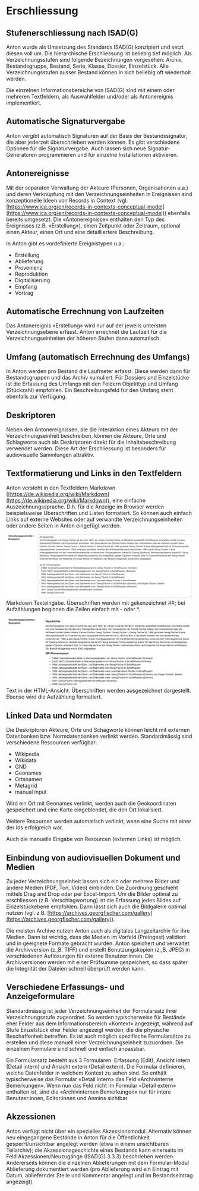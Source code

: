 # Erschliessung

## Stufenerschliessung nach ISAD(G)

Anton wurde als Umsetzung des Standards ISAD(G) konzipiert und setzt diesen voll um. Die hierarchische Erschliessung ist beliebig tief möglich. Als Verzeichnungsstufen sind folgende Bezeichnungen vorgesehen: Archiv, Bestandsgruppe, Bestand, Serie, Klasse, Dossier, Einzelstück. Alle Verzeichnungsstufen ausser Bestand können in sich beliebig oft wiederholt werden.

Die einzelnen Informationsbereiche von ISAD(G) sind mit einem oder mehreren Textfeldern, als Auswahlfelder und/oder als Antonereignis implementiert.

## Automatische Signaturvergabe
Anton vergibt automatisch Signaturen auf der Basis der Bestandssignatur, die aber jederzeit überschrieben werden können. Es gibt verschiedene Optionen für die Signaturvergabe. Auch lassen sich neue Signatur-Generatoren programmieren und für einzelne Installationen aktivieren.

## Antonereignisse
Mit der separaten Verwaltung der Akteure (Personen, Organisationen u.a.) und deren Verknüpfung mit den Verzeichnungseinheiten in Ereignissen sind konzeptionelle Ideen von Records in Context (vgl. [https://www.ica.org/en/records-in-contexts-conceptual-model](https://www.ica.org/en/records-in-contexts-conceptual-model)) ebenfalls bereits umgesetzt. Die «Antonereignisse» enthalten den Typ des Ereignisses (z.B. «Erstellung»), einen Zeitpunkt oder Zeitraum,  optional einen Akteur, einen Ort und eine detailliertere Beschreibung.

In Anton gibt es vordefinierte Ereignistypen u.a.:

- Erstellung  
- Ablieferung  
- Provenienz  
- Reproduktion  
- Digitalisierung  
- Empfang  
- Vortrag  

## Automatische Errechnung von Laufzeiten
Das Antonereignis «Erstellung» wird nur auf der jeweils untersten Verzeichnungsebene erfasst. Anton errechnet die Laufzeit für die Verzeichnungseinheiten der höheren Stufen dann automatisch.

## Umfang (automatisch Errechnung des Umfangs)
In Anton werden pro Bestand die Laufmeter erfasst. Diese werden dann für Bestandsgruppen und das Archiv kumuliert. Für Dossiers und Einzelstücke ist die Erfassung des Umfangs mit den Feldern Objekttyp und Umfang (Stückzahl) empfohlen. Ein Beschreibungsfeld für den Umfang steht ebenfalls zur Verfügung.

## Deskriptoren
Neben den Antonereignissen, die die Interaktion eines Akteurs mit der Verzeichnungseinheit beschreiben, können die Akteure, Orte und Schlagworte auch als Deskriptoren direkt für die Inhaltsbeschreibung verwendet werden. Diese Art der Erschliessung ist besonders für audiovisuelle Sammlungen attraktiv.

## Textformatierung und Links in den Textfeldern
Anton versteht in den Textfeldern Markdown ([https://de.wikipedia.org/wiki/Markdown](https://de.wikipedia.org/wiki/Markdown)), eine einfache Auszeichnungssprache. D.h. für die Anzeige im Browser werden beispielsweise Überschriften und Listen formatiert. So können auch einfach Links auf externe Websites oder auf verwandte Verzeichnungseinheiten oder andere Seiten in Anton eingefügt werden.

![Markdown Texteingabe](images/markdown_input.png)
Markdown Texteingabe. Überschriften werden mit gekenzeichnet ##; bei Aufzählungen beginnen die Zeilen einfach mit - oder *.

![Text in der HTML-Ansicht](images/markdown_rendered.png)
Text in der HTML-Ansicht. Überschriften werden ausgezeichnet dargestellt. Ebenso wird die Aufzählung formatiert.

## Linked Data und Normdaten
Die Deskriptoren Akteure, Orte und Schagworte können leicht mit externen Datenbanken bzw. Normdatenbanken verlinkt werden. Standardmässig sind verschiedene Ressourcen verfügbar:

- Wikipedia  
- Wikidata  
- GND  
- Geonames  
- Ortsnamen  
- Metagrid  
- manual input  

Wird ein Ort mit Geonames verlinkt, werden auch die Geokoordinaten gespeichert und eine Karte eingeblendet, die den Ort lokalisiert.

Weitere Resourcen werden automatisch verlinkt, wenn eine Suche mit einer der Ids erfolgreich war.

Auch die manuelle Eingabe von Resourcen (externen Links) ist möglich.

## Einbindung von audiovisuellen Dokument und Medien
Zu jeder Verzeichnungseinheit lassen sich ein oder mehrere Bilder und andere Medien (PDF, Ton, Video) einbinden. Die Zuordnung geschieht mittels Drag and Drop oder per Excel-Import. Um die Bilder optimal zu erschliessen (z.B. Verschlagwortung) ist die Erfassung jedes Bildes auf Einzelstückebene empfohlen. Dann lässt sich auch die Bildgalerie optimal nutzen (vgl. z.B. [https://archives.georgfischer.com/gallery](https://archives.georgfischer.com/gallery)).

Die meisten Archive nutzen Anton auch als digitales Langzeitarchiv für ihre Medien. Dann ist wichtig, dass die Medien im Vorfeld (Preingest) validiert und in geeignete Formate gebracht wurden. Anton speichert und verwaltet die Archivversion (z.\,B. TIFF) und erstellt Benutzungskopien (z.\,B. JPEG) in verschiedenen Auflösungen für externe Benutzer:innen. Die Archivversionen werden mit einer Prüfsumme gespeichert, so dass später die Integrität der Dateien schnell überprüft werden kann.

## Verschiedene Erfassungs- und Anzeigeformulare
Standardmässig ist jeder Verzeichnungseinheit der Formularsatz ihrer Verzeichnungsstufe zugeordnet. So werden typischerweise für Bestände eher Felder aus dem Informationsbereich «Kontext» angezeigt, während auf Stufe Einzelstück eher Felder angezeigt werden, die die physische Beschaffenheit betreffen. Es ist auch möglich spezifische Formularsätze zu erstellen und diese manuell einer Verzeichnungseinheit zuzuordnen. Die einzelnen Formulare sind schnell und einfach anpassbar.

Ein Formularsatz besteht aus 3 Formularen: Erfassung (Edit), Ansicht intern (Detail intern) und Ansicht extern (Detail extern). Die Formular definieren, welche Datenfelder in welchem Kontext zu sehen sind. So enthält typischerweise das Formular «Detail intern» das Feld «Archivinterne Bemerkungen». Wenn nun das Feld nicht im Formular «Detail extern» enthalten ist, sind die «Archivinternen Bemerkungen» nur für intere Benutzer:innen, Editor:innen und Anmins sichtbar.

## Akzessionen
Anton verfügt nicht über ein spezielles Akzessionsmodul. Alternativ können neu eingegangene Bestände in Anton für die Öffentlichkeit gesperrt/unsichtbar angelegt werden (etwa in einem unsichtbaren Teilarchiv); die Akzessionsgeschichte eines Bestands kann einerseits im Feld Akzessionen/Neuzugänge (ISAD(G) 3.3.3) beschrieben werden. Andererseits können die einzelnen Ablieferungen mit dem Formular-Modul Ablieferung dokumentiert werden (pro Ablieferung wird ein Eintrag mit Datum, abliefernder Stelle und Kommentar angelegt und im Bestandseintrag angezeigt).

